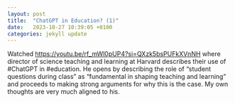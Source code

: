 ```yaml
---
layout: post
title:  "ChatGPT in Education? (1)"
date:   2023-10-27 10:39:05 +0100
categories: jekyll update
---
```

Watched  https://youtu.be/rf_mWl0pUP4?si=QXzk5bsPUFkXVnNH where director of science teaching and learning at Harvard describes their use of  #ChatGPT in #education. He opens by describing the role of “student questions during class” as “fundamental in shaping teaching and learning” and proceeds to making strong arguments for why this is the case. My own thoughts are very much aligned to his.
